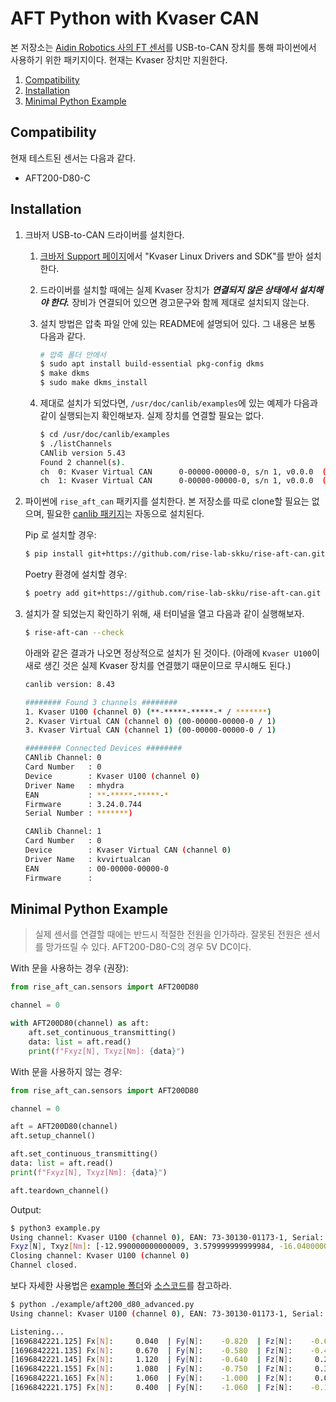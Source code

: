 # AFT Python with Kvaser CAN

본 저장소는 [Aidin Robotics 사의 FT 센서](https://www.aidinrobotics.co.kr/smart-6-axis-ft-sensor)를 USB-to-CAN 장치를 통해 파이썬에서 사용하기 위한 패키지이다.
현재는 Kvaser 장치만 지원한다.

1. [Compatibility](#compatibility)
2. [Installation](#installation)
3. [Minimal Python Example](#minimal-python-example)

## Compatibility

현재 테스트된 센서는 다음과 같다.

- AFT200-D80-C

## Installation

1. 크바저 USB-to-CAN 드라이버를 설치한다.

   1. [크바저 Support 페이지](https://www.kvaser.com/download/#?categories=driver)에서 "Kvaser Linux Drivers and SDK"를 받아 설치한다.
   2. 드라이버를 설치할 때에는 실제 Kvaser 장치가 ***연결되지 않은 상태에서 설치해야 한다.*** 장비가 연결되어 있으면 경고문구와 함께 제대로 설치되지 않는다.
   3. 설치 방법은 압축 파일 안에 있는 README에 설명되어 있다. 그 내용은 보통 다음과 같다.

      ```sh
      # 압축 폴더 안에서
      $ sudo apt install build-essential pkg-config dkms
      $ make dkms
      $ sudo make dkms_install
      ```

   4. 제대로 설치가 되었다면, `/usr/doc/canlib/examples`에 있는 예제가 다음과 같이 실행되는지 확인해보자. 실제 장치를 연결할 필요는 없다.

      ```sh
      $ cd /usr/doc/canlib/examples
      $ ./listChannels
      CANlib version 5.43
      Found 2 channel(s).
      ch  0: Kvaser Virtual CAN      0-00000-00000-0, s/n 1, v0.0.0  (kvvirtualcan v8.43.472)
      ch  1: Kvaser Virtual CAN      0-00000-00000-0, s/n 1, v0.0.0  (kvvirtualcan v8.43.472)
      ```

2. 파이썬에 `rise_aft_can` 패키지를 설치한다. 본 저장소를 따로 clone할 필요는 없으며, 필요한 [canlib 패키지](https://pycanlib.readthedocs.io/)는 자동으로 설치된다.

   Pip 로 설치할 경우:

   ```sh
   $ pip install git+https://github.com/rise-lab-skku/rise-aft-can.git
   ```

   Poetry 환경에 설치할 경우:

   ```sh
   $ poetry add git+https://github.com/rise-lab-skku/rise-aft-can.git
   ```

3. 설치가 잘 되었는지 확인하기 위해, 새 터미널을 열고 다음과 같이 실행해보자.

   ```sh
   $ rise-aft-can --check
   ```

   아래와 같은 결과가 나오면 정상적으로 설치가 된 것이다. (아래에 `Kvaser U100`이 새로 생긴 것은 실제 Kvaser 장치를 연결했기 때문이므로 무시해도 된다.)

   ```sh
   canlib version: 8.43

   ######## Found 3 channels ########
   1. Kvaser U100 (channel 0) (**-*****-*****-* / *******)
   2. Kvaser Virtual CAN (channel 0) (00-00000-00000-0 / 1)
   3. Kvaser Virtual CAN (channel 1) (00-00000-00000-0 / 1)

   ######## Connected Devices ########
   CANlib Channel: 0
   Card Number   : 0
   Device        : Kvaser U100 (channel 0)
   Driver Name   : mhydra
   EAN           : **-*****-*****-*
   Firmware      : 3.24.0.744
   Serial Number : *******)

   CANlib Channel: 1
   Card Number   : 0
   Device        : Kvaser Virtual CAN (channel 0)
   Driver Name   : kvvirtualcan
   EAN           : 00-00000-00000-0
   Firmware      :
   ```

## Minimal Python Example

> 실제 센서를 연결할 때에는 반드시 적절한 전원을 인가하라. 잘못된 전원은 센서를 망가뜨릴 수 있다. AFT200-D80-C의 경우 5V DC이다.

With 문을 사용하는 경우 (권장):

```python
from rise_aft_can.sensors import AFT200D80

channel = 0

with AFT200D80(channel) as aft:
    aft.set_continuous_transmitting()
    data: list = aft.read()
    print(f"Fxyz[N], Txyz[Nm]: {data}")
```

With 문을 사용하지 않는 경우:

```python
from rise_aft_can.sensors import AFT200D80

channel = 0

aft = AFT200D80(channel)
aft.setup_channel()

aft.set_continuous_transmitting()
data: list = aft.read()
print(f"Fxyz[N], Txyz[Nm]: {data}")

aft.teardown_channel()
```

Output:

```sh
$ python3 example.py
Using channel: Kvaser U100 (channel 0), EAN: 73-30130-01173-1, Serial: 1007015
Fxyz[N], Txyz[Nm]: [-12.990000000000009, 3.579999999999984, -16.04000000000002, -0.07200000000000273, 0.4759999999999991, -0.6820000000000022]
Closing channel: Kvaser U100 (channel 0)
Channel closed.
```

보다 자세한 사용법은 [example 폴더](./example)와 [소스코드](./rise_aft_can)를 참고하라.

```sh
$ python ./example/aft200_d80_advanced.py
Using channel: Kvaser U100 (channel 0), EAN: 73-30130-01173-1, Serial: 1007015

Listening...
[1696842221.125] Fx[N]:     0.040  | Fy[N]:    -0.820  | Fz[N]:    -0.600  | Tx[Nm]:     0.036  | Ty[Nm]:     0.000  | Tz[Nm]:     0.006
[1696842221.135] Fx[N]:     0.670  | Fy[N]:    -0.580  | Fz[N]:    -0.400  | Tx[Nm]:     0.070  | Ty[Nm]:    -0.028  | Tz[Nm]:    -0.014
[1696842221.145] Fx[N]:     1.120  | Fy[N]:    -0.640  | Fz[N]:     0.200  | Tx[Nm]:     0.118  | Ty[Nm]:     0.018  | Tz[Nm]:    -0.022
[1696842221.155] Fx[N]:     1.080  | Fy[N]:    -0.750  | Fz[N]:     0.310  | Tx[Nm]:     0.120  | Ty[Nm]:     0.050  | Tz[Nm]:    -0.034
[1696842221.165] Fx[N]:     1.060  | Fy[N]:    -1.000  | Fz[N]:     0.020  | Tx[Nm]:     0.126  | Ty[Nm]:     0.006  | Tz[Nm]:    -0.010
[1696842221.175] Fx[N]:     0.400  | Fy[N]:    -1.060  | Fz[N]:    -0.110  | Tx[Nm]:     0.126  | Ty[Nm]:    -0.034  | Tz[Nm]:    -0.032
```
